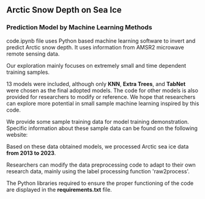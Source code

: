 ## Arctic Snow Depth on Sea Ice
### Prediction Model by Machine Learning Methods
code.ipynb file uses Python based machine learning software to invert and predict Arctic snow depth. It uses information from AMSR2 microwave remote sensing data.

Our exploration mainly focuses on extremely small and time dependent training samples.

13 models were included, although only **KNN**, **Extra Trees**, and **TabNet** were chosen as the final adopted models. The code for other models is also provided for researchers to modify or reference. We hope that researchers can explore more potential in small sample machine learning inspired by this code.

We provide some sample training data for model training demonstration. Specific information about these sample data can be found on the following website:



Based on these data obtained models, we processed Arctic sea ice data **from 2013 to 2023**.



Researchers can modify the data preprocessing code to adapt to their own research data, mainly using the label processing function 'raw2process'.

The Python libraries required to ensure the proper functioning of the code are displayed in the **requirements.txt** file.
